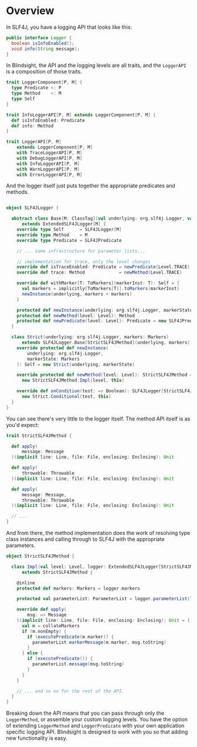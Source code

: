 # Overview

In SLF4J, you have a logging API that looks like this: 

```java
public interface Logger {
  boolean isInfoEnabled();
  void info(String message);
}
```

In Blindsight, the API and the logging levels are all traits, and the `LoggerAPI` is a composition of those traits. 

```scala
trait LoggerComponent[P, M] {
  type Predicate <: P
  type Method    <: M
  type Self
}

trait InfoLoggerAPI[P, M] extends LoggerComponent[P, M] {
  def isInfoEnabled: Predicate
  def info: Method
}

trait LoggerAPI[P, M]
    extends LoggerComponent[P, M]
    with TraceLoggerAPI[P, M]
    with DebugLoggerAPI[P, M]
    with InfoLoggerAPI[P, M]
    with WarnLoggerAPI[P, M]
    with ErrorLoggerAPI[P, M]
```

And the logger itself just puts together the appropriate predicates and methods.

```scala

object SLF4JLogger {

  abstract class Base[M: ClassTag](val underlying: org.slf4j.Logger, val markers: Markers)
      extends ExtendedSLF4JLogger[M] {      
    override type Self      = SLF4JLogger[M]
    override type Method    = M
    override type Predicate = SLF4JPredicate

    // ... some infrastructure for parameter lists...

    // implementation for trace, only the level changes
    override def isTraceEnabled: Predicate = newPredicate(Level.TRACE)
    override def trace: Method             = newMethod(Level.TRACE)

    override def withMarker[T: ToMarkers](markerInst: T): Self = {
      val markers = implicitly[ToMarkers[T]].toMarkers(markerInst)
      newInstance(underlying, markers + markers)
    }

    protected def newInstance(underlying: org.slf4j.Logger, markerState: Markers): Self
    protected def newMethod(level: Level): Method
    protected def newPredicate(level: Level): Predicate = new SLF4JPredicate.Impl(level, this)
  }

  class Strict(underlying: org.slf4j.Logger, markers: Markers)
      extends SLF4JLogger.Base[StrictSLF4JMethod](underlying, markers) {
    override protected def newInstance(
        underlying: org.slf4j.Logger,
        markerState: Markers
    ): Self = new Strict(underlying, markerState)

    override protected def newMethod(level: Level): StrictSLF4JMethod =
      new StrictSLF4JMethod.Impl(level, this)

    override def onCondition(test: => Boolean): SLF4JLogger[StrictSLF4JMethod] =
      new Strict.Conditional(test, this)
  }
}
```

You can see there's very little to the logger itself.  The method API itself is as you'd expect:

```scala
trait StrictSLF4JMethod {

  def apply(
      message: Message
  )(implicit line: Line, file: File, enclosing: Enclosing): Unit

  def apply(
      throwable: Throwable
  )(implicit line: Line, file: File, enclosing: Enclosing): Unit

  def apply(
      message: Message,
      throwable: Throwable
  )(implicit line: Line, file: File, enclosing: Enclosing): Unit

  // ...
}
```

And from there, the method implementation does the work of resolving type class instances and calling through to SLF4J with the appropriate parameters.

```scala
object StrictSLF4JMethod {

  class Impl(val level: Level, logger: ExtendedSLF4JLogger[StrictSLF4JMethod])
      extends StrictSLF4JMethod {

    @inline
    protected def markers: Markers = logger.markers

    protected val parameterList: ParameterList = logger.parameterList(level)

    override def apply(
        msg: => Message
    )(implicit line: Line, file: File, enclosing: Enclosing): Unit = {
      val m = collateMarkers
      if (m.nonEmpty) {
        if (executePredicate(m.marker)) {
          parameterList.markerMessage(m.marker, msg.toString)
        }
      } else {
        if (executePredicate()) {
          parameterList.message(msg.toString)
        }
      }
    }

    // ... and so on for the rest of the API.
  }
}
```

Breaking down the API means that you can pass through only the `LoggerMethod`, or assemble your custom logging levels.  You have the option of extending `LoggerMethod` and `LoggerPredicate` with your own application specific logging API.   Blindsight is designed to work with you so that adding new functionality is easy.

